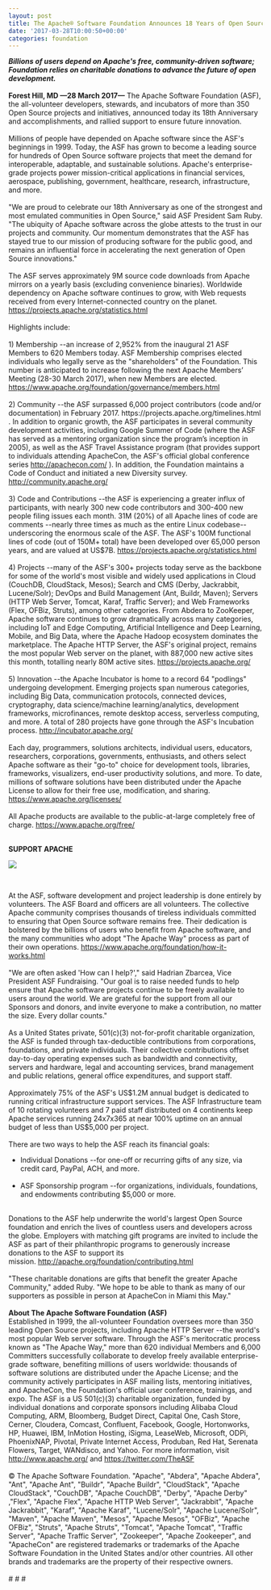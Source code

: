 ```yaml
---
layout: post
title: The Apache® Software Foundation Announces 18 Years of Open Source Leadership
date: '2017-03-28T10:00:50+00:00'
categories: foundation
---
```

<div><strong><em>Billions of users depend on Apache's free, community-driven software; Foundation relies on charitable donations to advance the future of open development.</em></strong></div> 
  <div><br /></div> 
  <div><strong>Forest Hill, MD —28 March 2017—</strong> The Apache Software Foundation (ASF), the all-volunteer developers, stewards, and incubators of more than 350 Open Source projects and initiatives, announced today its 18th Anniversary and accomplishments, and rallied support to ensure future innovation.</div> 
  <div><br /></div> 
  <div>Millions of people have depended on Apache software since the ASF's beginnings in 1999. Today, the ASF has grown to become a leading source for hundreds of Open Source software projects that meet the demand for interoperable, adaptable, and sustainable solutions. Apache's enterprise-grade projects power mission-critical applications in financial services, aerospace, publishing, government, healthcare, research, infrastructure, and more.&nbsp;</div> 
  <div><br /></div> 
  <div>&quot;We are proud to celebrate our 18th Anniversary as one of the strongest and most emulated communities in Open Source,&quot; said ASF President Sam Ruby. &quot;The ubiquity of Apache software across the globe attests to the trust in our projects and community. Our momentum demonstrates that the ASF has stayed true to our mission of producing software for the public good, and remains an influential force in accelerating the next generation of Open Source innovations.&quot;</div> 
  <div><br /></div> 
  <div>The ASF serves approximately 9M source code downloads from Apache mirrors on a yearly basis (excluding convenience binaries). Worldwide dependency on Apache software continues to grow, with Web requests received from every Internet-connected country on the planet. <a href="https://projects.apache.org/statistics.html">https://projects.apache.org/statistics.html</a></div> 
  <div><br /></div> 
  <div>Highlights include:</div> 
  <div><br /></div> 
  <div>1) Membership --an increase of 2,952% from the inaugural 21 ASF Members to 620 Members today. ASF Membership comprises elected individuals who legally serve as the &quot;shareholders&quot; of the Foundation. This number is anticipated to increase following the next Apache Members’ Meeting (28-30 March 2017), when new Members are elected. <a href="https://www.apache.org/foundation/governance/members.html">https://www.apache.org/foundation/governance/members.html</a></div> 
  <div><br /></div> 
  <div>2) Community --the ASF surpassed 6,000 project contributors (code and/or documentation) in February 2017. https://projects.apache.org/timelines.html . In addition to organic growth, the ASF participates in several community development activities, including Google Summer of Code (where the ASF has served as a mentoring organization since the program’s inception in 2005), as well as the ASF Travel Assistance program (that provides support to individuals attending ApacheCon, the ASF's official global conference series <a href="http://apachecon.com/">http://apachecon.com/</a> ). In addition, the Foundation maintains a Code of Conduct and initiated a new Diversity survey. <a href="http://community.apache.org/">http://community.apache.org/</a></div> 
  <div><br /></div> 
  <div>3) Code and Contributions --the ASF is experiencing a greater influx of participants, with nearly 300 new code contributors and 300-400 new people filing issues each month. 31M (20%) of all Apache lines of code are comments --nearly three times as much as the entire Linux codebase-- underscoring the enormous scale of the ASF. The ASF's 100M functional lines of code (out of 150M+ total) have been developed over 65,000 person years, and are valued at US$7B. <a href="https://projects.apache.org/statistics.html">https://projects.apache.org/statistics.html</a></div> 
  <div><br /></div> 
  <div>4) Projects --many of the ASF's 300+ projects today serve as the backbone for some of the world's most visible and widely used applications in Cloud (CouchDB, CloudStack, Mesos); Search and CMS (Derby, Jackrabbit, Lucene/Solr); DevOps and Build Management (Ant, Buildr, Maven); Servers (HTTP Web Server, Tomcat, Karaf, Traffic Server); and Web Frameworks (Flex, OFBiz, Struts), among other categories. From Abdera to ZooKeeper, Apache software continues to grow dramatically across many categories, including IoT and Edge Computing, Artificial Intelligence and Deep Learning, Mobile, and Big Data, where the Apache Hadoop ecosystem dominates the marketplace. The Apache HTTP Server, the ASF's original project, remains the most popular Web server on the planet, with 887,000 new active sites this month, totalling nearly 80M active sites. <a href="https://projects.apache.org/">https://projects.apache.org/</a></div> 
  <div><br /></div> 
  <div>5) Innovation --the Apache Incubator is home to a record 64 &quot;podlings&quot; undergoing development. Emerging projects span numerous categories, including Big Data, communication protocols, connected devices, cryptography, data science/machine learning/analytics, development frameworks, microfinances, remote desktop access, serverless computing, and more. A total of 280 projects have gone through the ASF's Incubation process. <a href="http://incubator.apache.org/">http://incubator.apache.org/</a></div> 
  <div><br /></div> 
  <div>Each day, programmers, solutions architects, individual users, educators, researchers, corporations, governments, enthusiasts, and others select Apache software as their &quot;go-to&quot; choice for development tools, libraries, frameworks, visualizers, end-user productivity solutions, and more. To date, millions of software solutions have been distributed under the Apache License to allow for their free use, modification, and sharing. <a href="https://www.apache.org/licenses/">https://www.apache.org/licenses/</a></div> 
  <div><br /></div> 
  <div>All Apache products are available to the public-at-large completely free of charge. <a href="https://www.apache.org/free/">https://www.apache.org/free/</a></div> 
  <div><br /></div> 
  <div> 
    <p><strong>SUPPORT APACHE</strong></p> 
    <p><img src="https://blogs.apache.org/foundation/mediaresource/d67ca611-a57c-462d-ac23-95063f81d175" /> </p> 
    <p><br /></p> 
  </div> 
  <div>At the ASF, software development and project leadership is done entirely by volunteers. The ASF Board and officers are all volunteers. The collective Apache community comprises thousands of tireless individuals committed to ensuring that Open Source software remains free. Their dedication is bolstered by the billions of users who benefit from Apache software, and the many communities who adopt &quot;The Apache Way&quot; process as part of their own operations. <a href="https://www.apache.org/free/">https://www.apache.org/foundation/how-it-works.html</a></div> 
  <div><br /></div> 
  <div>&quot;We are often asked 'How can I help?',&quot; said Hadrian Zbarcea, Vice President ASF Fundraising. &quot;Our goal is to raise needed funds to help ensure that Apache software projects continue to be freely available to users around the world. We are grateful for the support from all our Sponsors and donors, and invite everyone to make a contribution, no matter the size. Every dollar counts.&quot;</div> 
  <div><br /></div> 
  <div>As a United States private, 501(c)(3) not-for-profit charitable organization, the ASF is funded through tax-deductible contributions from corporations, foundations, and private individuals. Their collective contributions offset day-to-day operating expenses such as bandwidth and connectivity, servers and hardware, legal and accounting services, brand management and public relations, general office expenditures, and support staff.&nbsp;</div> 
  <div><br /></div> 
  <div>Approximately 75% of the ASF's US$1.2M annual budget is dedicated to running critical infrastructure support services. The ASF Infrastructure team of 10 rotating volunteers and 7 paid staff distributed on 4 continents keep Apache services running 24x7x365 at near 100% uptime on an annual budget of less than US$5,000 per project.</div> 
  <div><br /></div> 
  <div>There are two ways to help the ASF reach its financial goals:</div> 
  <div> 
    <ul> 
      <li>Individual Donations --for one-off or recurring gifts of any size, via credit card, PayPal, ACH, and more.&nbsp;<br /><br /></li> 
      <li>ASF Sponsorship program --for organizations, individuals, foundations, and endowments contributing $5,000 or more.</li> 
    </ul> 
  </div> 
  <div><br /></div> 
  <div>Donations to the ASF help underwrite the world's largest Open Source foundation and enrich the lives of countless users and developers across the globe. Employers with matching gift programs are invited to include the ASF as part of their philanthropic programs to generously increase donations to the ASF to support its mission.&nbsp;<a href="http://apache.org/foundation/contributing.html">http://apache.org/foundation/contributing.html</a></div> 
  <div><br /></div> 
  <div>&quot;These charitable donations are gifts that benefit the greater Apache Community,&quot; added Ruby. &quot;We hope to be able to thank as many of our supporters as possible in person at ApacheCon in Miami this May.&quot;</div> 
  <div><br /></div> 
  <div><strong>About The Apache Software Foundation (ASF)</strong></div> 
  <div>Established in 1999, the all-volunteer Foundation oversees more than 350 leading Open Source projects, including Apache HTTP Server --the world's most popular Web server software. Through the ASF's meritocratic process known as &quot;The Apache Way,&quot; more than 620 individual Members and 6,000 Committers successfully collaborate to develop freely available enterprise-grade software, benefiting millions of users worldwide: thousands of software solutions are distributed under the Apache License; and the community actively participates in ASF mailing lists, mentoring initiatives, and ApacheCon, the Foundation's official user conference, trainings, and expo. The ASF is a US 501(c)(3) charitable organization, funded by individual donations and corporate sponsors including Alibaba Cloud Computing, ARM, Bloomberg, Budget Direct, Capital One, Cash Store, Cerner, Cloudera, Comcast, Confluent, Facebook, Google, Hortonworks, HP, Huawei, IBM, InMotion Hosting, iSigma, LeaseWeb, Microsoft, ODPi, PhoenixNAP, Pivotal, Private Internet Access, Produban, Red Hat, Serenata Flowers, Target, WANdisco, and Yahoo. For more information, visit <a href="http://www.apache.org/">http://www.apache.org/</a> and <a href="https://twitter.com/TheASF">https://twitter.com/TheASF</a></div> 
  <div><br /></div> 
  <div>© The Apache Software Foundation. &quot;Apache&quot;, &quot;Abdera&quot;, &quot;Apache Abdera&quot;, &quot;Ant&quot;, &quot;Apache Ant&quot;, &quot;Buildr&quot;, &quot;Apache Buildr&quot;, &quot;CloudStack&quot;, &quot;Apache CloudStack&quot;, &quot;CouchDB&quot;, &quot;Apache CouchDB&quot;, &quot;Derby&quot;, &quot;Apache Derby&quot; ,&quot;Flex&quot;, &quot;Apache Flex&quot;, &quot;Apache HTTP Web Server&quot;, &quot;Jackrabbit&quot;, &quot;Apache Jackrabbit&quot;, &quot;Karaf&quot;, &quot;Apache Karaf&quot;, &quot;Lucene/Solr&quot;, &quot;Apache Lucene/Solr&quot;, &quot;Maven&quot;, &quot;Apache Maven&quot;, &quot;Mesos&quot;, &quot;Apache Mesos&quot;, &quot;OFBiz&quot;, &quot;Apache OFBiz&quot;, &quot;Struts&quot;, &quot;Apache Struts&quot;, &quot;Tomcat&quot;, &quot;Apache Tomcat&quot;, &quot;Traffic Server&quot;, &quot;Apache Traffic Server&quot;, &quot;Zookeeper&quot;, &quot;Apache Zookeeper&quot;, and &quot;ApacheCon&quot; are registered trademarks or trademarks of the Apache Software Foundation in the United States and/or other countries. All other brands and trademarks are the property of their respective owners.</div> 
  <div><br /></div> 
  <div># # #</div>
